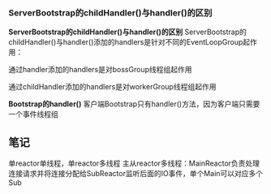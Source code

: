 ### ServerBootstrap的childHandler()与handler()的区别
**ServerBootstrap的childHandler()与handler()的区别**
ServerBootstrap的childHandler()与handler()添加的handlers是针对不同的EventLoopGroup起作用：

通过handler添加的handlers是对bossGroup线程组起作用

通过childHandler添加的handlers是对workerGroup线程组起作用

 

**Bootstrap的handler()**
客户端Bootstrap只有handler()方法，因为客户端只需要一个事件线程组


## 笔记
单reactor单线程，单reactor多线程
主从reactor多线程：MainReactor负责处理连接请求并将连接分配给SubReactor监听后面的IO事件，单个Main可以对应多个Sub